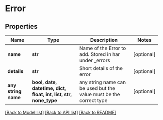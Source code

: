 # Error


## Properties
Name | Type | Description | Notes
------------ | ------------- | ------------- | -------------
**name** | **str** | Name of the Error to add. Stored in har under _errors | [optional] 
**details** | **str** | Short details of the error | [optional] 
**any string name** | **bool, date, datetime, dict, float, int, list, str, none_type** | any string name can be used but the value must be the correct type | [optional]

[[Back to Model list]](../README.md#documentation-for-models) [[Back to API list]](../README.md#documentation-for-api-endpoints) [[Back to README]](../README.md)


